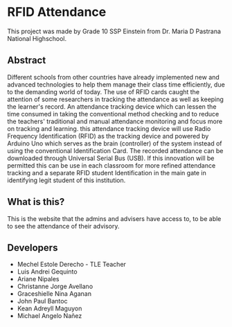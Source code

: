 # RFID Attendance

This project was made by Grade 10 SSP Einstein from Dr. Maria D Pastrana National Highschool.

## Abstract
Different schools from other countries have already implemented new and advanced technologies to help them manage their class time efficiently, due to the demanding world of today. The use of RFID cards caught the attention of some researchers in tracking the attendance as well as keeping the learner's record. An attendance tracking device which can lessen the time consumed in taking the conventional method checking and to reduce the teachers' traditional and manual attendance monitoring and focus more on tracking and learning. this attendance tracking device will use Radio Frequency Identification (RFID) as the tracking device and powered by Arduino Uno which serves as the brain (controller) of the system instead of using the conventional Identification Card. The recorded attendance can be downloaded through Universal Serial Bus (USB). If this innovation will be permitted this can be use in each classroom for more refined attendance tracking and a separate RFID student Identification in the main gate in identifying legit student of this institution. 

## What is this?
This is the website that the admins and advisers have access to, to be able to see the attendance of their advisory.

## Developers
- Mechel Estole Derecho - TLE Teacher
- Luis Andrei Gequinto
- Ariane Nipales
- Christanne Jorge Avellano
- Graceshielle Nina Aganan
- John Paul Bantoc
- Kean Adreyll Maguyon
- Michael Angelo Nañez
